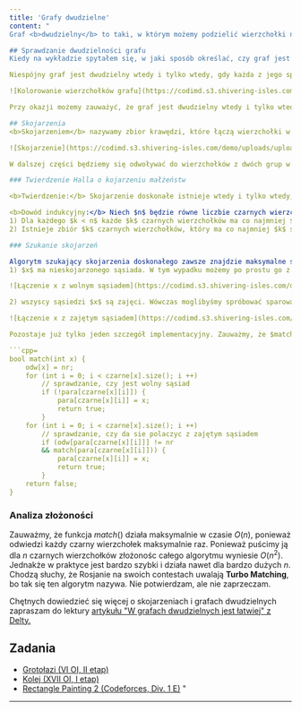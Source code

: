 ```yaml
---
title: 'Grafy dwudzielne'
content: "
Graf <b>dwudzielny</b> to taki, w którym możemy podzielić wierzchołki na dwa zbiory w taki sposób, by pomiędzy wierzchołkami należącymi do tych samych zbiorów nie istniały krawędzie.

## Sprawdzanie dwudzielności grafu
Kiedy na wykładzie spytałem się, w jaki sposób określać, czy graf jest dwudzielny, jeden z uczniów odpowiedział: "po treści zadania". Zdecydowanie miał rację. Prawie zawsze od razu widać, że mamy do czynienia z grafem dwudzielnym oraz co stanowi odpowiednie zbiory wierzchołków. Niemniej istnieje bardzo prosty sposób sprawdzania dwudzielności dowolnego grafu.

Niespójny graf jest dwudzielny wtedy i tylko wtedy, gdy każda z jego spójnych jest dwudzielna. Z tego powodu będziemy zakładać, że jest spójny. Weźmy dowolny wierzchołek $x$ i przypiszmy go do pierwszego zbioru. Wówczas wszyscy jego sąsiedzi muszą być w drugim zbiorze. Z kolei sąsiedzi sąsiadów w pierwszym itd. Oznacza to, że możemy puścić DFSa, który przypisze wierzchołki na zmianę do pierwszego i drugiego zbioru. Jeśli po zakończeniu procedury w którymś zbiorze będą istniały dwa wierzchołki połączone krawędzią, graf nie jest dwudzielny. W przeciwnym wypadku w oczywisty sposób jest.

![Kolorowanie wierzchołków grafu](https://codimd.s3.shivering-isles.com/demo/uploads/upload_0a94f212d8198f5755abed31ff4b7961.png)

Przy okazji możemy zauważyć, że graf jest dwudzielny wtedy i tylko wtedy, gdy <b>każdy jego cykl jest długości parzystej.</b> Łatwo jest udowodnić tę własność, orzystając z kolorowania grafu.

## Skojarzenia
<b>Skojarzeniem</b> nazywamy zbior krawędzi, które łączą wierzchołki w rozłączne pary. Jeśli w każdy wierzchołek ma swoją parę, skojarzenie nazywamy <b>doskonałym.</b> Naszym celem jest znalezienie <b>maksymalnego skojarzenia,</b> tzn. takiego, w którym jak najwięcej wierzchołków zostało sparowanych.

![Skojarzenie](https://codimd.s3.shivering-isles.com/demo/uploads/upload_b872bdab159c2a18e3a5f0ec70fd9f08.png)

W dalszej części będziemy się odwoływać do wierzchołków z dwóch grup w grafie dwudzielnym jako białych i czarnych - tak, jak pomalowaliśmy je na samym początku dowodząc, że graf jest dwudzielny.

### Twierdzenie Halla o kojarzeniu małżeństw

<b>Twierdzenie:</b> Skojarzenie doskonałe istnieje wtedy i tylko wtedy, gdy każda podgrupa $k$ czarnych wierzchołków ma co najmniej $k$ białych sąsiadów.

<b>Dowód indukcyjny:</b> Niech $n$ będzie równe liczbie czarnych wierzchołków. Dla $n = 1$ poprawność twierdzenia jest oczywista: jeśli chcemy sparować pojedynczy wierzchołek, musi on mieć co najmniej jednego sąsiada. Załóżmy, że $n > 1$ oraz twierdzenie zachodzi dla każdego $k < n.$ Istnieją dwa przypadki:
1) Dla każdego $k < n$ każde $k$ czarnych wierzchołków ma co najmniej $k + 1$ białych sąsiadów. Wówczas $n$-ty czarny wierzchołek może zostać sparowany z którymkolwiek ze swoich sąsiadów. Pozostałe $n - 1$ możemy skojarzyć zgodnie z założeniem indukcyjnym.
2) Istnieje zbiór $k$ czarnych wierzchołków, który ma co najmniej $k$ sąsiadów. Możemy je sparować z Tw. Halla zachodzi dla $k < n.$ Każdy z pozostałych $n - k$ czarnych wierzchołków może też dostać parę, ponieważ gdyby $w \leqslant n - k$ z nich miało mniej niż $w$ białych sąsiadów, to łącznie z tymi $k,$ których już sparowaliśmy, miałoby mniej niż $k + w,$ co jest niezgodne z założeniami.

### Szukanie skojarzeń

Algorytm szukający skojarzenia doskonałego zawsze znajdzie maksymalne skojarzenie. Okazuje się on bardzo prosty oraz korzysta tylko z Twierdzenia Halla. Utwórzmy tablicę $para[],$ która będzie nam mówić, z jakim czarnym wierzchołkiem jest skojarzony dany biały wierzchołek. Na początku dla każdego $y$ $para[y] = 0,$ co oznacza, że $y$ nie ma pary. Będziemy próbowali znajdować pary kolejnym czarnym wierzchołkom. Pomoże nam w tym procedura $match(x),$ która próbuje znaleźć czarnemu wierzchołkowi $x$ parę i zwraca true jeśli się to udało. Musimy rozważyć dwa przypadki:
1) $x$ ma nieskojarzonego sąsiada. W tym wypadku możemy po prostu go z nim połączyć i uzyskamy skojarzenie o $1$ większe.

![Łączenie x z wolnym sąsiadem](https://codimd.s3.shivering-isles.com/demo/uploads/upload_ff5e2bc623260e05aa6fb695051d3b22.png)

2) wszyscy sąsiedzi $x$ są zajęci. Wówczas moglibyśmy spróbować sparować $x$ z jednym z jego (zajętych) sąsiadów, natomiast jego dawnej parze spróbować znaleźć nową parę. Możemy sprawdzić, czy jest to możliwe wywołując rekurencyjnie funkcję $match().$ Jeśli tak, znaleźliśmy parę dla $x.$ W przeciwnym wypadku skojarzenie $x$ sprawia, że inny czarny wierzchołek musiałby się pozbyć swojej pary, nie zyskując innej. Nie zwiększy nam to naszego skojarzenia. Z Twierdzenia Halla wiemy, że w takim wypadku nie ma sensu kojarzyć $x.$

![Łączenie x z zajętym sąsiadem](https://codimd.s3.shivering-isles.com/demo/uploads/upload_dd8d66a759a969e7a41012c836449592.png)

Pozostaje już tylko jeden szczegół implementacyjny. Zauważmy, że $match()$ jest DFSem, który będzie wywoływany wiele razy od różnych nieskojarzonych czarnych wierzchołków. Z tego powodu po każdym sprawdzeniu, czy dany wierzchołek da się skojarzyć musielibyśmy zerować tablicę $odw[],$ co zajmuje czas $O(n)$ i znacznie pogarsza czas działania algorytmu. Gdybyśmy jednak zmienili typ $odw[]$ z bool na int, moglibyśmy "zerować" ją w $O(1)$ zmieniając wartość globalnej zmiennej $nr$ o $1.$ Wówczas wierzchołek $x$ byłby odwiedzony wtedy i tylko wtedy, gdy $odw[x] = nr.$

```cpp=
bool match(int x) {
	odw[x] = nr;
	for (int i = 0; i < czarne[x].size(); i ++)
		// sprawdzanie, czy jest wolny sąsiad
		if (!para[czarne[x][i]]) {
			para[czarne[x][i]] = x;
			return true;
		}
	for (int i = 0; i < czarne[x].size(); i ++)
		// sprawdzanie, czy da sie polaczyc z zajętym sąsiadem
		if (odw[para[czarne[x][i]]] != nr
		&& match(para[czarne[x][i]])) {
			para[czarne[x][i]] = x;
			return true;
		}
	return false;
}
```

### Analiza złożoności

Zauważmy, że funkcja $match()$ działa maksymalnie w czasie $O(n),$ ponieważ odwiedzi każdy czarny wierzchołek maksymalnie raz. Ponieważ puścimy ją dla $n$ czarnych wierzchołków złożonośc całego algorytmu wyniesie $O(n^2).$ Jednakże w praktyce jest bardzo szybki i działa nawet dla bardzo dużych $n.$ Chodzą słuchy, że Rosjanie na swoich contestach uwalają <b>Turbo Matching</b>, bo tak się ten algorytm nazywa. Nie potwierdzam, ale nie zaprzeczam.

Chętnych dowiedzieć się więcej o skojarzeniach i grafach dwudzielnych zapraszam do lektury [artykułu "W grafach dwudzielnych jest łatwiej" z Delty.](http://www.deltami.edu.pl/temat/matematyka/teoria_grafow/2013/10/31/W_grafach_dwudzielnych_jest_latwiej/)

## Zadania
- [Grotołazi (VI OI, II etap)](https://szkopul.edu.pl/problemset/problem/eZiOMPFA4Cq9YsIFAjhCZlo9/site/?key=statement)
- [Kolej (XVII OI, I etap)](https://szkopul.edu.pl/problemset/problem/TJVrS_hRC8W5Q6ZBW6mETAIm/site/?key=statement)
- [Rectangle Painting 2 (Codeforces, Div. 1 E)](https://codeforces.com/contest/1198/problem/E)
"
---
```

